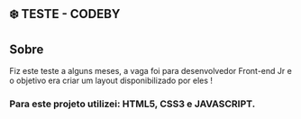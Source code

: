 ## ❄️ TESTE - CODEBY

 ## Sobre
 
 Fiz este teste a alguns meses, a vaga foi para desenvolvedor Front-end Jr e o objetivo era criar um layout disponibilizado por eles !
 
 ###  Para este projeto utilizei: HTML5, CSS3 e JAVASCRIPT.
